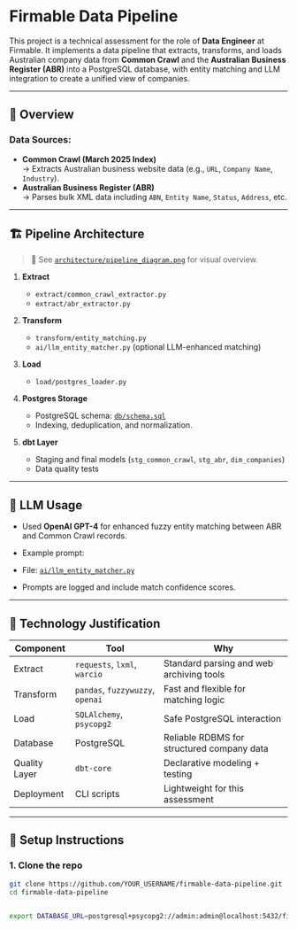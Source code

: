 # Firmable Data Pipeline

This project is a technical assessment for the role of **Data Engineer** at Firmable. It implements a data pipeline that extracts, transforms, and loads Australian company data from **Common Crawl** and the **Australian Business Register (ABR)** into a PostgreSQL database, with entity matching and LLM integration to create a unified view of companies.

---

## 📌 Overview

### Data Sources:
- **Common Crawl (March 2025 Index)**  
  → Extracts Australian business website data (e.g., `URL`, `Company Name`, `Industry`).
- **Australian Business Register (ABR)**  
  → Parses bulk XML data including `ABN`, `Entity Name`, `Status`, `Address`, etc.

---

## 🏗️ Pipeline Architecture

> 📍 See [`architecture/pipeline_diagram.png`](architecture/pipeline_diagram.png) for visual overview.

1. **Extract**  
   - `extract/common_crawl_extractor.py`  
   - `extract/abr_extractor.py`

2. **Transform**  
   - `transform/entity_matching.py`  
   - `ai/llm_entity_matcher.py` (optional LLM-enhanced matching)

3. **Load**  
   - `load/postgres_loader.py`

4. **Postgres Storage**  
   - PostgreSQL schema: [`db/schema.sql`](db/schema.sql)  
   - Indexing, deduplication, and normalization.

5. **dbt Layer**  
   - Staging and final models (`stg_common_crawl`, `stg_abr`, `dim_companies`)  
   - Data quality tests

---

## 🧠 LLM Usage

- Used **OpenAI GPT-4** for enhanced fuzzy entity matching between ABR and Common Crawl records.
- Example prompt:


- File: [`ai/llm_entity_matcher.py`](ai/llm_entity_matcher.py)  
- Prompts are logged and include match confidence scores.

---

## 🧰 Technology Justification

| Component      | Tool         | Why |
|----------------|--------------|-----|
| Extract        | `requests`, `lxml`, `warcio` | Standard parsing and web archiving tools |
| Transform      | `pandas`, `fuzzywuzzy`, `openai` | Fast and flexible for matching logic |
| Load           | `SQLAlchemy`, `psycopg2` | Safe PostgreSQL interaction |
| Database       | PostgreSQL   | Reliable RDBMS for structured company data |
| Quality Layer  | `dbt-core`   | Declarative modeling + testing |
| Deployment     | CLI scripts  | Lightweight for this assessment |

---

## 🧪 Setup Instructions

### 1. Clone the repo

```bash
git clone https://github.com/YOUR_USERNAME/firmable-data-pipeline.git
cd firmable-data-pipeline


export DATABASE_URL=postgresql+psycopg2://admin:admin@localhost:5432/firmable